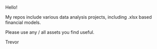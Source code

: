 Hello!

My repos include various data analysis projects, including .xlsx based financial models. 

Please use any / all assets you find useful.

Trevor
